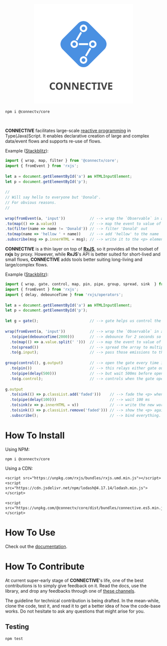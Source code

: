 <p align="center">
<img src="https://raw.githubusercontent.com/CONNECT-platform/connective/master/logo.svg?sanitize=true" width="320px"/>
</p>

```
npm i @connectv/core
```
<br>

**CONNECTIVE** facilitates large-scale [reactive programming](https://en.wikipedia.org/wiki/Reactive_programming) in Type(Java)Script. It enables declarative creation of large and complex data/event flows and supports re-use of flows.

Example ([Stackblitz](https://stackblitz.com/edit/connective-hellow-world)):

```typescript
import { wrap, map, filter } from '@connectv/core';
import { fromEvent } from 'rxjs';

let a = document.getElementById('a') as HTMLInputElement;
let p = document.getElementById('p');

//
// Will say hello to everyone but 'Donald'.
// For obvious reasons.
//

wrap(fromEvent(a, 'input'))           // --> wrap the `Observable` in a `Pin`
.to(map(() => a.value))               // --> map the event to value of the input
.to(filter(name => name != 'Donald')) // --> filter 'Donald' out
.to(map(name => 'hellow ' + name))    // --> add 'hellow' to the name
.subscribe(msg => p.innerHTML = msg); // --> write it to the <p> element
```

**CONNECTIVE** is a thin layer on top of [**RxJS**](https://github.com/ReactiveX/rxjs), so it provides all the toolset of **rxjs** by proxy. However, while **RxJS**'s API is better suited for short-lived and small flows, **CONNECTIVE** adds tools better suiting long-living and large/complex flows.

Example ([Stackblitz](https://stackblitz.com/edit/connective-delayed-broadcast)):

```typescript
import { wrap, gate, control, map, pin, pipe, group, spread, sink  } from '@connectv/core';
import { fromEvent } from 'rxjs';
import { delay, debounceTime } from 'rxjs/operators';

let a = document.getElementById('a') as HTMLInputElement;
let p = document.getElementById('p');

let g = gate();                       // --> gate helps us control the flow of the words

wrap(fromEvent(a, 'input'))           // --> wrap the `Observable` in a `Pin`
  .to(pipe(debounceTime(2000)))       // --> debounce for 2 seconds so people are done typing
  .to(map(() => a.value.split(' ')))  // --> map the event to value of input, splitted
  .to(spread())                       // --> spread the array to multiple emissions
  .to(g.input);                       // --> pass those emissions to the gate

group(control(), g.output)            // --> open the gate every time it outputs something (also initially)
  .to(pin())                          // --> this relays either gate output or initial `control()` emit
  .to(pipe(delay(500)))               // --> but wait 500ms before opening the gate
  .to(g.control);                     // --> controls when the gate opens up.

g.output
  .to(sink(() => p.classList.add('faded')))    // --> fade the <p> when something comes out of the gate.
  .to(pipe(delay(100)))                        // --> wait 100 ms
  .to(sink(v => p.innerHTML = v))              // --> write the new word
  .to(sink(() => p.classList.remove('faded'))) // --> show the <p> again
  .subscribe();                                // --> bind everything.
```

# How To Install

Using NPM:

```
npm i @connectv/core
```

Using a CDN:

```
<script src="https://unpkg.com/rxjs/bundles/rxjs.umd.min.js"></script>
<script src="https://cdn.jsdelivr.net/npm/lodash@4.17.14/lodash.min.js"></script>

<script src="https://unpkg.com/@connectv/core/dist/bundles/connective.es5.min.js"></script>
```

# How To Use

Check out the [documentation](https://connective.dev).

# How To Contribute

At current super-early stage of **CONNECTIVE**'s life, one of the best contributions is to simply give feedback on it.
Read the docs, use the library, and drop any feedbacks through one of [these channels](https://connective.dev#contact).


The guideline for technical contribution is being drafted. In the mean-while, clone the code, test it, and read it
to get a better idea of how the code-base works. Do not hesitate to ask any questions that might arise for you.

## Testing

```
npm test
```